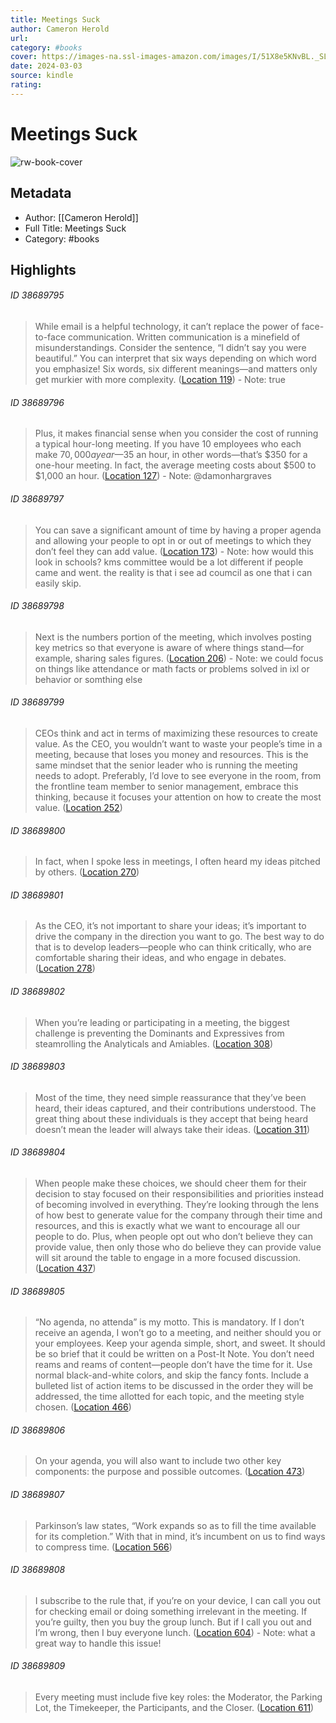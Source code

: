 ```yaml
---
title: Meetings Suck
author: Cameron Herold
url: 
category: #books
cover: https://images-na.ssl-images-amazon.com/images/I/51X8e5KNvBL._SL200_.jpg
date: 2024-03-03
source: kindle
rating:
---
```

# Meetings Suck

![rw-book-cover](https://images-na.ssl-images-amazon.com/images/I/51X8e5KNvBL._SL200_.jpg)

## Metadata
- Author: [[Cameron Herold]]
- Full Title: Meetings Suck
- Category: #books

## Highlights
###### ID 38689795
> While email is a helpful technology, it can’t replace the power of face-to-face communication. Written communication is a minefield of misunderstandings. Consider the sentence, “I didn’t say you were beautiful.” You can interpret that six ways depending on which word you emphasize! Six words, six different meanings—and matters only get murkier with more complexity. ([Location 119](https://readwise.io/to_kindle?action=open&asin=B01E95KZ1K&location=119))
    - Note: true
    
###### ID 38689796
> Plus, it makes financial sense when you consider the cost of running a typical hour-long meeting. If you have 10 employees who each make $70,000 a year—$35 an hour, in other words—that’s $350 for a one-hour meeting. In fact, the average meeting costs about $500 to $1,000 an hour. ([Location 127](https://readwise.io/to_kindle?action=open&asin=B01E95KZ1K&location=127))
    - Note: @damonhargraves
    
###### ID 38689797
> You can save a significant amount of time by having a proper agenda and allowing your people to opt in or out of meetings to which they don’t feel they can add value. ([Location 173](https://readwise.io/to_kindle?action=open&asin=B01E95KZ1K&location=173))
    - Note: how would this look in schools? kms committee would be a lot different if people came and went. the reality is that i see ad coumcil as one that i can easily skip.
    
###### ID 38689798
> Next is the numbers portion of the meeting, which involves posting key metrics so that everyone is aware of where things stand—for example, sharing sales figures. ([Location 206](https://readwise.io/to_kindle?action=open&asin=B01E95KZ1K&location=206))
    - Note: we could focus on things like attendance or math facts or problems solved in ixl or behavior or somthing else
    
###### ID 38689799
> CEOs think and act in terms of maximizing these resources to create value. As the CEO, you wouldn’t want to waste your people’s time in a meeting, because that loses you money and resources. This is the same mindset that the senior leader who is running the meeting needs to adopt. Preferably, I’d love to see everyone in the room, from the frontline team member to senior management, embrace this thinking, because it focuses your attention on how to create the most value. ([Location 252](https://readwise.io/to_kindle?action=open&asin=B01E95KZ1K&location=252))
    
###### ID 38689800
> In fact, when I spoke less in meetings, I often heard my ideas pitched by others. ([Location 270](https://readwise.io/to_kindle?action=open&asin=B01E95KZ1K&location=270))
    
###### ID 38689801
> As the CEO, it’s not important to share your ideas; it’s important to drive the company in the direction you want to go. The best way to do that is to develop leaders—people who can think critically, who are comfortable sharing their ideas, and who engage in debates. ([Location 278](https://readwise.io/to_kindle?action=open&asin=B01E95KZ1K&location=278))
    
###### ID 38689802
> When you’re leading or participating in a meeting, the biggest challenge is preventing the Dominants and Expressives from steamrolling the Analyticals and Amiables. ([Location 308](https://readwise.io/to_kindle?action=open&asin=B01E95KZ1K&location=308))
    
###### ID 38689803
> Most of the time, they need simple reassurance that they’ve been heard, their ideas captured, and their contributions understood. The great thing about these individuals is they accept that being heard doesn’t mean the leader will always take their ideas. ([Location 311](https://readwise.io/to_kindle?action=open&asin=B01E95KZ1K&location=311))
    
###### ID 38689804
> When people make these choices, we should cheer them for their decision to stay focused on their responsibilities and priorities instead of becoming involved in everything. They’re looking through the lens of how best to generate value for the company through their time and resources, and this is exactly what we want to encourage all our people to do. Plus, when people opt out who don’t believe they can provide value, then only those who do believe they can provide value will sit around the table to engage in a more focused discussion. ([Location 437](https://readwise.io/to_kindle?action=open&asin=B01E95KZ1K&location=437))
    
###### ID 38689805
> “No agenda, no attenda” is my motto. This is mandatory. If I don’t receive an agenda, I won’t go to a meeting, and neither should you or your employees. Keep your agenda simple, short, and sweet. It should be so brief that it could be written on a Post-It Note. You don’t need reams and reams of content—people don’t have the time for it. Use normal black-and-white colors, and skip the fancy fonts. Include a bulleted list of action items to be discussed in the order they will be addressed, the time allotted for each topic, and the meeting style chosen. ([Location 466](https://readwise.io/to_kindle?action=open&asin=B01E95KZ1K&location=466))
    
###### ID 38689806
> On your agenda, you will also want to include two other key components: the purpose and possible outcomes. ([Location 473](https://readwise.io/to_kindle?action=open&asin=B01E95KZ1K&location=473))
    
###### ID 38689807
> Parkinson’s law states, “Work expands so as to fill the time available for its completion.” With that in mind, it’s incumbent on us to find ways to compress time. ([Location 566](https://readwise.io/to_kindle?action=open&asin=B01E95KZ1K&location=566))
    
###### ID 38689808
> I subscribe to the rule that, if you’re on your device, I can call you out for checking email or doing something irrelevant in the meeting. If you’re guilty, then you buy the group lunch. But if I call you out and I’m wrong, then I buy everyone lunch. ([Location 604](https://readwise.io/to_kindle?action=open&asin=B01E95KZ1K&location=604))
    - Note: what a great way to handle this issue!
    
###### ID 38689809
> Every meeting must include five key roles: the Moderator, the Parking Lot, the Timekeeper, the Participants, and the Closer. ([Location 611](https://readwise.io/to_kindle?action=open&asin=B01E95KZ1K&location=611))
    
